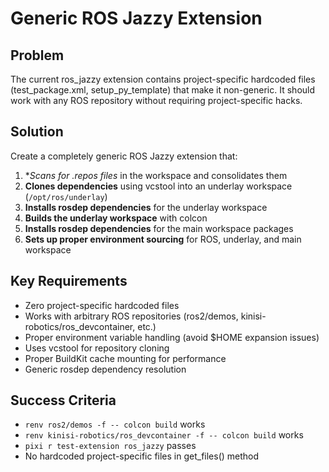 # Generic ROS Jazzy Extension

## Problem
The current ros_jazzy extension contains project-specific hardcoded files (test_package.xml, setup_py_template) that make it non-generic. It should work with any ROS repository without requiring project-specific hacks.

## Solution
Create a completely generic ROS Jazzy extension that:

1. **Scans for *.repos files** in the workspace and consolidates them
2. **Clones dependencies** using vcstool into an underlay workspace (`/opt/ros/underlay`)
3. **Installs rosdep dependencies** for the underlay workspace
4. **Builds the underlay workspace** with colcon
5. **Installs rosdep dependencies** for the main workspace packages
6. **Sets up proper environment sourcing** for ROS, underlay, and main workspace

## Key Requirements
- Zero project-specific hardcoded files
- Works with arbitrary ROS repositories (ros2/demos, kinisi-robotics/ros_devcontainer, etc.)
- Proper environment variable handling (avoid $HOME expansion issues)
- Uses vcstool for repository cloning
- Proper BuildKit cache mounting for performance
- Generic rosdep dependency resolution

## Success Criteria
- `renv ros2/demos -f -- colcon build` works
- `renv kinisi-robotics/ros_devcontainer -f -- colcon build` works
- `pixi r test-extension ros_jazzy` passes
- No hardcoded project-specific files in get_files() method